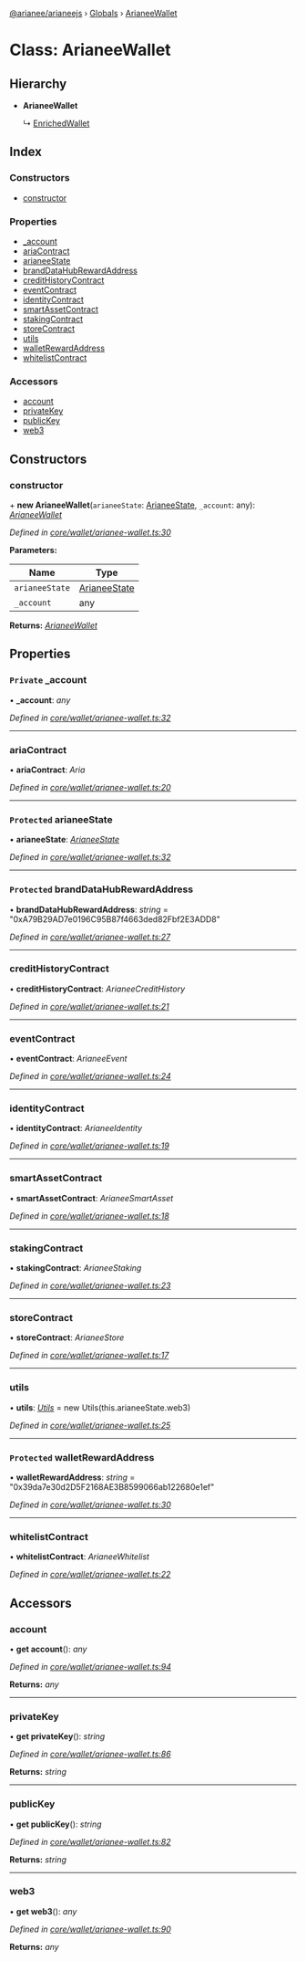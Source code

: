 [@arianee/arianeejs](../README.md) › [Globals](../globals.md) › [ArianeeWallet](arianeewallet.md)

# Class: ArianeeWallet

## Hierarchy

* **ArianeeWallet**

  ↳ [EnrichedWallet](enrichedwallet.md)

## Index

### Constructors

* [constructor](arianeewallet.md#constructor)

### Properties

* [_account](arianeewallet.md#private-_account)
* [ariaContract](arianeewallet.md#ariacontract)
* [arianeeState](arianeewallet.md#protected-arianeestate)
* [brandDataHubRewardAddress](arianeewallet.md#protected-branddatahubrewardaddress)
* [creditHistoryContract](arianeewallet.md#credithistorycontract)
* [eventContract](arianeewallet.md#eventcontract)
* [identityContract](arianeewallet.md#identitycontract)
* [smartAssetContract](arianeewallet.md#smartassetcontract)
* [stakingContract](arianeewallet.md#stakingcontract)
* [storeContract](arianeewallet.md#storecontract)
* [utils](arianeewallet.md#utils)
* [walletRewardAddress](arianeewallet.md#protected-walletrewardaddress)
* [whitelistContract](arianeewallet.md#whitelistcontract)

### Accessors

* [account](arianeewallet.md#account)
* [privateKey](arianeewallet.md#privatekey)
* [publicKey](arianeewallet.md#publickey)
* [web3](arianeewallet.md#web3)

## Constructors

###  constructor

\+ **new ArianeeWallet**(`arianeeState`: [ArianeeState](arianeestate.md), `_account`: any): *[ArianeeWallet](arianeewallet.md)*

*Defined in [core/wallet/arianee-wallet.ts:30](https://github.com/stefdelec/arianeeJS/blob/07076e4/src/core/wallet/arianee-wallet.ts#L30)*

**Parameters:**

Name | Type |
------ | ------ |
`arianeeState` | [ArianeeState](arianeestate.md) |
`_account` | any |

**Returns:** *[ArianeeWallet](arianeewallet.md)*

## Properties

### `Private` _account

• **_account**: *any*

*Defined in [core/wallet/arianee-wallet.ts:32](https://github.com/stefdelec/arianeeJS/blob/07076e4/src/core/wallet/arianee-wallet.ts#L32)*

___

###  ariaContract

• **ariaContract**: *Aria*

*Defined in [core/wallet/arianee-wallet.ts:20](https://github.com/stefdelec/arianeeJS/blob/07076e4/src/core/wallet/arianee-wallet.ts#L20)*

___

### `Protected` arianeeState

• **arianeeState**: *[ArianeeState](arianeestate.md)*

*Defined in [core/wallet/arianee-wallet.ts:32](https://github.com/stefdelec/arianeeJS/blob/07076e4/src/core/wallet/arianee-wallet.ts#L32)*

___

### `Protected` brandDataHubRewardAddress

• **brandDataHubRewardAddress**: *string* = "0xA79B29AD7e0196C95B87f4663ded82Fbf2E3ADD8"

*Defined in [core/wallet/arianee-wallet.ts:27](https://github.com/stefdelec/arianeeJS/blob/07076e4/src/core/wallet/arianee-wallet.ts#L27)*

___

###  creditHistoryContract

• **creditHistoryContract**: *ArianeeCreditHistory*

*Defined in [core/wallet/arianee-wallet.ts:21](https://github.com/stefdelec/arianeeJS/blob/07076e4/src/core/wallet/arianee-wallet.ts#L21)*

___

###  eventContract

• **eventContract**: *ArianeeEvent*

*Defined in [core/wallet/arianee-wallet.ts:24](https://github.com/stefdelec/arianeeJS/blob/07076e4/src/core/wallet/arianee-wallet.ts#L24)*

___

###  identityContract

• **identityContract**: *ArianeeIdentity*

*Defined in [core/wallet/arianee-wallet.ts:19](https://github.com/stefdelec/arianeeJS/blob/07076e4/src/core/wallet/arianee-wallet.ts#L19)*

___

###  smartAssetContract

• **smartAssetContract**: *ArianeeSmartAsset*

*Defined in [core/wallet/arianee-wallet.ts:18](https://github.com/stefdelec/arianeeJS/blob/07076e4/src/core/wallet/arianee-wallet.ts#L18)*

___

###  stakingContract

• **stakingContract**: *ArianeeStaking*

*Defined in [core/wallet/arianee-wallet.ts:23](https://github.com/stefdelec/arianeeJS/blob/07076e4/src/core/wallet/arianee-wallet.ts#L23)*

___

###  storeContract

• **storeContract**: *ArianeeStore*

*Defined in [core/wallet/arianee-wallet.ts:17](https://github.com/stefdelec/arianeeJS/blob/07076e4/src/core/wallet/arianee-wallet.ts#L17)*

___

###  utils

• **utils**: *[Utils](utils.md)* =  new Utils(this.arianeeState.web3)

*Defined in [core/wallet/arianee-wallet.ts:25](https://github.com/stefdelec/arianeeJS/blob/07076e4/src/core/wallet/arianee-wallet.ts#L25)*

___

### `Protected` walletRewardAddress

• **walletRewardAddress**: *string* = "0x39da7e30d2D5F2168AE3B8599066ab122680e1ef"

*Defined in [core/wallet/arianee-wallet.ts:30](https://github.com/stefdelec/arianeeJS/blob/07076e4/src/core/wallet/arianee-wallet.ts#L30)*

___

###  whitelistContract

• **whitelistContract**: *ArianeeWhitelist*

*Defined in [core/wallet/arianee-wallet.ts:22](https://github.com/stefdelec/arianeeJS/blob/07076e4/src/core/wallet/arianee-wallet.ts#L22)*

## Accessors

###  account

• **get account**(): *any*

*Defined in [core/wallet/arianee-wallet.ts:94](https://github.com/stefdelec/arianeeJS/blob/07076e4/src/core/wallet/arianee-wallet.ts#L94)*

**Returns:** *any*

___

###  privateKey

• **get privateKey**(): *string*

*Defined in [core/wallet/arianee-wallet.ts:86](https://github.com/stefdelec/arianeeJS/blob/07076e4/src/core/wallet/arianee-wallet.ts#L86)*

**Returns:** *string*

___

###  publicKey

• **get publicKey**(): *string*

*Defined in [core/wallet/arianee-wallet.ts:82](https://github.com/stefdelec/arianeeJS/blob/07076e4/src/core/wallet/arianee-wallet.ts#L82)*

**Returns:** *string*

___

###  web3

• **get web3**(): *any*

*Defined in [core/wallet/arianee-wallet.ts:90](https://github.com/stefdelec/arianeeJS/blob/07076e4/src/core/wallet/arianee-wallet.ts#L90)*

**Returns:** *any*
